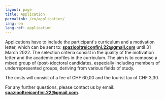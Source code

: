 ```yaml
---
layout: page
title: Application
permalink: /en/application/
lang: en
lang-ref: application
---
```


Applications have to include the participant's curriculum and a motivation letter, which can be sent to: **spaziooltreiconfini.22@gmail.com**
until 31 March 2022. The selection criteria consist in the quality of the motivation letter and the academic profiles in the curriculum. The aim is to compose a mixed group of (post-)doctoral candidates, especially including members of underrepresented groups, deriving from various fields of study. 

The costs will consist of a fee of CHF 60,00 and the tourist tax of CHF 3,30. 

For any further questions, please contact us by email: **spaziooltreiconfini.22@gmail.com**.
